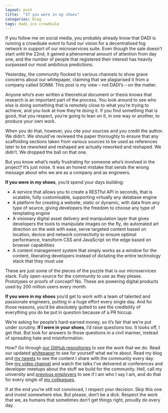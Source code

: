 ```yaml
---
layout: post
title:  "If you were in my shoes"
categories: blog
tags: dadi ico crowdsale
---
```


If you follow me on social media, you probably already know that DADI is running a crowdsale event to fund our vision for a decentralised fog network in support of our microservices suite. Even though the sale doesn't start until the 22nd, it gained a phenomenal amount of attention from day one, and the number of people that registered their interest has heavily surpassed our most ambitious predictions.

Yesterday, the community flocked to various channels to show grave concerns about our whitepaper, claiming that we plagiarised it from a company called SONM. This post is my view – not DADI’s – on the matter.<!--more-->

Anyone who’s ever written a theoretical document or thesis knows that research is an important part of the process. You look around to see who else is doing something that is remotely close to what you’re trying to achieve, and you look at how they’re doing it. If you find something that is good, that you respect, you’re going to lean on it, in one way or another, to produce your own work.

When you do that, however, you cite your sources and you credit the author. We didn’t. We should’ve reviewed the paper thoroughly to ensure that any scaffolding sections taken from various sources to be used as references later to be reworked and reshaped are actually reworked and reshaped. We didn’t. We dropped the ball on that one.

But you know what’s really frustrating for someone who’s involved in the project? It’s just noise. It was an honest mistake that sends the wrong message about who we are as a company and as engineers.

**If you were in my shoes**, you’d spend your days building:

- A service that allows you to create a RESTful API in seconds, that is scalable, fully customisable, supporting virtually any database engine
- A platform for creating a website, static or dynamic, with data from any type of source, giving developers the freedom to choose any type of templating engine
- A visionary digital asset delivery and manipulation layer that gives developers the tools to manipulate images on the fly, do automated art direction on the web with ease, serve targeted content based on location, device and network connectivity to ensure optimal performance, transform CSS and JavaScript on the edge based on browser capabilities
- A content management system that simply works as a window for the content, liberating developers instead of dictating the entire technology stack that they must use 

These are just some of the pieces of the puzzle that is our microservices stack. Fully open-source for the community to use as they please. Prototypes or proofs of concept? No. These are powering digital products used by 200 million users every month.

**If you were in my shoes** you’d get to work with a team of talented and passionate engineers, putting in a huge effort every single day. And for those reasons, you’d be absolutely gutted to see the credibility of everything you do be put in question because of a PR hiccup.

We’re asking for people’s hard-earned money, so it’s fair that we’re put under scrutiny. **If I were in your shoes**, I’d raise questions too. It looks off, I get that. But look for answers to those questions in a civil manner, instead of spreading hate and misinformation.

How? Go through [our GitHub repositories](https://github.com/dadi) to see the work that we do. Read our updated [whitepaper](http://dadi.link/kx) to see for yourself what we're about. Read my blog and [my tweets](https://twitter.com/eduardoboucas) to see the content I share with the community every day. See [my video channel](https://eduardoboucas.com/video/) and watch the talks I’ve delivered at conferences and developer meetups about the stuff we build for the community. Hell, call my university and [previous employers](https://www.linkedin.com/in/eduardoboucas/) to see if I am who I say I am, and do that for every single of [my colleagues](https://dadi.cloud/en/team).

If at the end you’re still not convinced, I respect your decision. Skip this one and invest somewhere else. But please, don’t be a dick. Respect the work that we, as humans that sometimes don’t get things right, proudly do every day.<!--tomb-->

